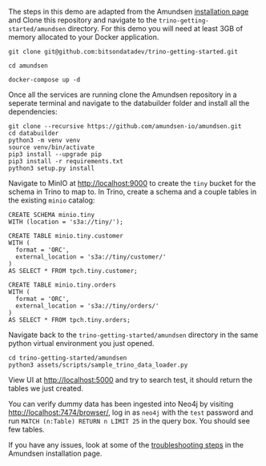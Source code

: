 The steps in this demo are adapted from the Amundsen [installation page](https://www.amundsen.io/amundsen/installation/)
and  Clone this repository and navigate to the `trino-getting-started/amundsen` 
directory. For this demo you will need at least 3GB of memory allocated to your 
Docker application. 

```
git clone git@github.com:bitsondatadev/trino-getting-started.git

cd amundsen

docker-compose up -d
```

Once all the services are running clone the Amundsen repository in a seperate
terminal and navigate to the databuilder folder and install all the dependencies:

```
git clone --recursive https://github.com/amundsen-io/amundsen.git
cd databuilder
python3 -m venv venv
source venv/bin/activate
pip3 install --upgrade pip
pip3 install -r requirements.txt
python3 setup.py install
```
Navigate to MinIO at <http://localhost:9000> to create the `tiny` bucket for the
schema in Trino to map to. In Trino, create a schema and a couple tables in the 
existing `minio` catalog:

```
CREATE SCHEMA minio.tiny
WITH (location = 's3a://tiny/');

CREATE TABLE minio.tiny.customer
WITH (
  format = 'ORC',
  external_location = 's3a://tiny/customer/'
) 
AS SELECT * FROM tpch.tiny.customer;

CREATE TABLE minio.tiny.orders
WITH (
  format = 'ORC',
  external_location = 's3a://tiny/orders/'
) 
AS SELECT * FROM tpch.tiny.orders;
```

Navigate back to the `trino-getting-started/amundsen` directory in the same 
python virtual environment you just opened. 

```
cd trino-getting-started/amundsen
python3 assets/scripts/sample_trino_data_loader.py
```

View UI at <http://localhost:5000> and try to search test, it should return the
tables we just created. 

You can verify dummy data has been ingested into Neo4j by visiting <http://localhost:7474/browser/>,
log in as `neo4j` with the `test` password and run 
`MATCH (n:Table) RETURN n LIMIT 25` in the query box. You should see few tables.

If you have any issues, look at some of the [troubleshooting steps](https://www.amundsen.io/amundsen/installation/#troubleshooting)
in the Amundsen installation page.
